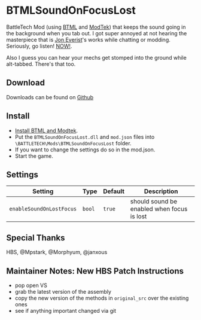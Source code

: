 # BTMLSoundOnFocusLost
BattleTech Mod (using [BTML](https://github.com/Mpstark/BattleTechModLoader) and [ModTek](https://github.com/Mpstark/ModTek)) that keeps the sound going in the background when you tab out. I got super annoyed at not hearing the masterpiece that is [Jon Everist](http://everistsound.com/)'s works while chatting or modding. Seriously, go listen! [NOW!](https://open.spotify.com/artist/4DqJvNq10EAyXLdTIFoMK2).

Also I guess you can hear your mechs get stomped into the ground while alt-tabbed. There's that too.

## Download
Downloads can be found on [Github](https://github.com/gponick/BTMLSoundOnFocusLost/releases) 

## Install
- [Install BTML and Modtek](https://github.com/Mpstark/ModTek/wiki/The-Drop-Dead-Simple-Guide-to-Installing-BTML-&-ModTek-&-ModTek-mods).
- Put the `BTMLSoundOnFocusLost.dll` and `mod.json` files into `\BATTLETECH\Mods\BTMLSoundOnFocusLost` folder.
- If you want to change the settings do so in the mod.json.
- Start the game.

## Settings


Setting | Type | Default | Description
--- | --- | --- | ---
`enableSoundOnLostFocus` | `bool` | `true` | should sound be enabled when focus is lost

## Special Thanks

HBS, @Mpstark, @Morphyum, @janxous


## Maintainer Notes: New HBS Patch Instructions

* pop open VS
* grab the latest version of the assembly
* copy the new version of the methods in `original_src` over the existing ones
* see if anything important changed via git
